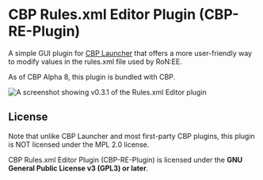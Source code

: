 # CBP Rules.xml Editor Plugin (CBP-RE-Plugin)

A simple GUI plugin for [CBP Launcher](https://github.com/MHLoppy/CBP-Launcher) that offers a more user-friendly way to modify values in the rules.xml file used by RoN:EE.

As of CBP Alpha 8, this plugin is bundled with CBP.

![A screenshot showing v0.3.1 of the Rules.xml Editor plugin](https://i.imgur.com/rZR2M0R.png)

## License
Note that unlike CBP Launcher and most first-party CBP plugins, this plugin is NOT licensed under the MPL 2.0 license.

CBP Rules.xml Editor Plugin (CBP-RE-Plugin) is licensed under the **GNU General Public License v3 (GPL3) or later**.
